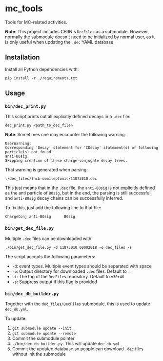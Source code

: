 # mc_tools
Tools for MC-related activities.

**Note**: This project includes CERN's `DecFiles` as a submodule. However,
normally the submodule doesn't need to be initialized by normal user, as it is
only useful when updating the `.dec` YAML database.


## Installation
Install all Python dependencies with:
```
pip install -r ./requirements.txt
```


## Usage
### `bin/dec_print.py`
This script prints out all explicitly defined decays in a `.dec` file:
```
dec_print.py <path_to_dec_file>
```

**Note**: Sometimes one may encounter the following warning:
```
UserWarning:
Corresponding 'Decay' statement for 'CDecay' statement(s) of following particle(s) not found:
anti-B0sig.
Skipping creation of these charge-conjugate decay trees.
```

That warning is generated when parsing:
```
./dec_files/lhcb-semileptonic/11873010.dec
```

This just means that in the `.dec` file, the `anti-B0sig` is not explicitly
defined as the anti particle of `B0sig`, but in the end, the parsing is still
successful, and `anti-B0sig` decay chains can be successfully inferred.

To fix this, just add the following line to that file:
```
ChargeConj anti-B0sig      B0sig
```

### `bin/get_dec_file.py`
Multiple `.dec` files can be downloaded with:
```
./bin/get_dec_file.py -d 11873010 60002018 -o dec_files -s
```

The script accepts the following parameters:

- `-d`: event types. Multiple event types should be separated with space
- `-o`: Output directory for downloaded `.dec` files. Default to `.`
- `-t`: The tag of the `DecFiles` repository. Default to `v30r46`
- `-s`: Suppress output if this flag is provided

### `bin/dec_db_builder.py`

Together with the `dec_files/DecFiles` submodule, this is used to update `dec_db.yml`.

To update:

1. `git submodule update --init`
2. `git submodule update --remote`
3. Commit the submodule pointer
4. `./bin/dec_db_builder.py`. This will update `dec_db.yml`
5. Commit the updated database so people can download `.dec` files without init
   the submodule
